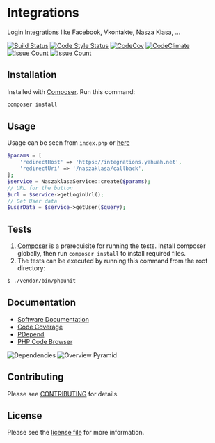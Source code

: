 # Integrations

Login Integrations like Facebook, Vkontakte, Nasza Klasa, ...

[![Build Status](https://img.shields.io/travis/facebook/php-graph-sdk/5.4.svg)](https://travis-ci.org/sasakocic/integrations)
[![Code Style Status](https://styleci.io/repos/83059149/shield)](https://styleci.io/repos/87685511)
[![CodeCov](https://img.shields.io/codecov/c/github/sasakocic/integrations.svg)](https://codecov.io/gh/sasakocic/integrations)
[![CodeClimate](https://img.shields.io/codeclimate/github/sasakocic/integrations.svg)](https://codeclimate.com/github/sasakocic/integrations)
[![Issue Count](https://codeclimate.com/github/sasakocic/integrations/badges/issue_count.svg)](https://codeclimate.com/github/sasakocic/integrations)
[![Issue Count](https://scrutinizer-ci.com/g/sasakocic/integrations/badges/quality-score.png?b=master)](https://scrutinizer-ci.com/g/sasakocic/integrations/?branch=master)

## Installation

Installed with [Composer](https://getcomposer.org/). Run this command:

```sh
composer install
```

## Usage

Usage can be seen from `index.php` or [here](https://integrations.yahuah.net/naszaklasa)

```php
$params = [
    'redirectHost' => 'https://integrations.yahuah.net',
    'redirectUri' => '/naszaklasa/callback',
];
$service = NaszaklasaService::create($params);
// URL for the button
$url = $service->getLoginUrl();
// Get User data
$userData = $service->getUser($query);
```

## Tests

1. [Composer](https://getcomposer.org/) is a prerequisite for running the tests. Install composer globally, then run `composer install` to install required files.
2. The tests can be executed by running this command from the root directory:

```bash
$ ./vendor/bin/phpunit
```

## Documentation

- [Software Documentation](http://build.yahuah.net/integrations/docs/html/index.xhtml)
- [Code Coverage](http://build.yahuah.net/integrations/docs/coverage/index.html)
- [PDepend](http://build.yahuah.net/integrations/docs/pdepend-process/index.html)
- [PHP Code Browser](http://build.yahuah.net/integrations/docs/phpcb/)

![Dependencies](http://build.yahuah.net/integrations/pdepend/dependencies.svg)
![Overview Pyramid](http://build.yahuah.net/integrations/pdepend/overview-pyramid.svg)

## Contributing

Please see [CONTRIBUTING](CONTRIBUTING.md) for details.

## License

Please see the [license file](LICENSE) for more information.
